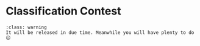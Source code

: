 # Classification Contest

```{admonition} Coming soon!
:class: warning
It will be released in due time. Meanwhile you will have plenty to do 😉
```